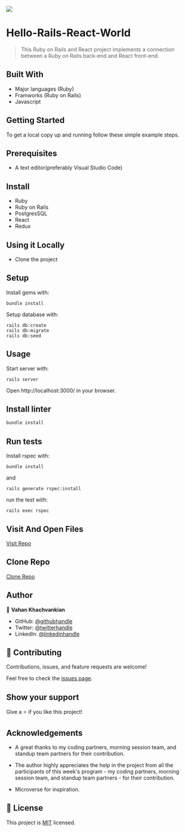 ![](https://img.shields.io/badge/thecodechaser-blueviolet)

# Hello-Rails-React-World

> This Ruby on Rails and React project implements a connection between a Ruby on Rails back-end and React front-end.

## Built With

- Major languages (Ruby)
- Framworks (Ruby on Rails)
- Javascript

## Getting Started

To get a local copy up and running follow these simple example steps.

## Prerequisites

- A text editor(preferably Visual Studio Code)

## Install

- Ruby
- Ruby on Rails
- PostgresSQL
- React
- Redux

## Using it Locally

- Clone the project

## Setup

Install gems with:

```
bundle install
```

Setup database with:

```
rails db:create
rails db:migrate
rails db:seed
```

## Usage

Start server with:

```
rails server
```

Open http://localhost:3000/ in your browser.

## Install linter

```bash
bundle install
```

## Run tests

Install rspec with:

```
bundle install
```

and

```
rails generate rspec:install
```

run the test with:

```
rails exec rspec
```

## Visit And Open Files

[Visit Repo](https://github.com/Gegardus/hello-rails-react-world)

## Clone Repo

[Clone Repo](https://github.com/Gegardus/hello-rails-react-world.git)

## Author

👤 **Vahan Khachvankian**

- GitHub: [@githubhandle](https://github.com/Gegardus)
- Twitter: [@twitterhandle](https://twitter.com/Gegardus)
- LinkedIn: [@linkedinhandle](https://www.linkedin.com/in/vahan-khachvankian)

## 🤝 Contributing

Contributions, issues, and feature requests are welcome!

Feel free to check the [issues page](https://github.com/Gegardus/hello-rails-react-world/issues).

## Show your support

Give a ⭐️ if you like this project!

## Acknowledgements

- A great thanks to my coding partners, morning session team, and standup team partners for their contribution.

- The author highly appreciates the help in the project from all the participants of this week's program - my coding partners, morning session team, and standup team partners - for their contribution.

- Microverse for inspiration.

## 📝 License

This project is [MIT](./MIT.md) licensed.
